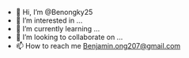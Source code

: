 - 👋 Hi, I’m @Benongky25
- 👀 I’m interested in ...
- 🌱 I’m currently learning ...
- 💞️ I’m looking to collaborate on ...
- 📫 How to reach me Benjamin.ong207@gmail.com

<!---
Benongky25/Benongky25 is a ✨ special ✨ repository because its `README.md` (this file) appears on your GitHub profile.
You can click the Preview link to take a look at your changes.
--->
